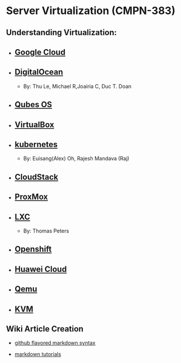 # Server Virtualization (CMPN-383)
## Understanding Virtualization:

* ## [Google Cloud](https://wiki.sirmysterion.com/GoogleCloud) 
* ## [DigitalOcean](https://wiki.sirmysterion.com/DigitalOcean)
    * By: Thu Le, Michael R,Joairia C, Duc T. Doan
* ## [Qubes OS](https://wiki.sirmysterion.com/QubesOS)
* ## [VirtualBox](https://wiki.sirmysterion.com/VirtualBox)
* ## [kubernetes](https://wiki.sirmysterion.com/kubernetes)
   * By: Euisang(Alex) Oh, Rajesh Mandava (Raj)
* ## [CloudStack](https://wiki.sirmysterion.com/CloudStack)
* ## [ProxMox](https://wiki.sirmysterion.com/proxmox)
* ## [LXC](https://wiki.sirmysterion.com/LXC) 
   * By: Thomas Peters
* ## [Openshift](https://wiki.sirmysterion.com/Openshift) 
* ## [Huawei Cloud](https://wiki.sirmysterion.com/HuaweiCloud) 
* ## [Qemu](https://wiki.sirmysterion.com/qemu) 
* ## [KVM](https://wiki.sirmysterion.com/KVM.md) 

## Wiki Article Creation
* [github flavored markdown syntax](https://github.com/adam-p/markdown-here/wiki/Markdown-Cheatsheet)

* [markdown tutorials](http://www.markdowntutorial.com/)
